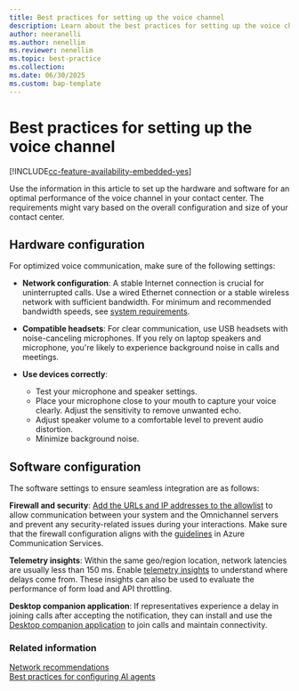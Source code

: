 ```yaml
---
title: Best practices for setting up the voice channel
description: Learn about the best practices for setting up the voice channel.
author: neeranelli
ms.author: nenellim
ms.reviewer: nenellim
ms.topic: best-practice
ms.collection:
ms.date: 06/30/2025
ms.custom: bap-template
---
```


# Best practices for setting up the voice channel

[!INCLUDE[cc-feature-availability-embedded-yes](../../includes/cc-feature-availability-embedded-yes.md)]

Use the information in this article to set up the hardware and software for an optimal performance of the voice channel in your contact center. The requirements might vary based on the overall configuration and size of your contact center.

## Hardware configuration

For optimized voice communication, make sure of the following settings:

- **Network configuration**: A stable Internet connection is crucial for uninterrupted calls. Use a wired Ethernet connection or a stable wireless network with sufficient bandwidth. For minimum and recommended bandwidth speeds, see [system requirements](system-requirements-omnichannel.md#system-requirements-for-omnichannel-for-customer-service).

- **Compatible headsets**: For clear communication, use USB headsets with noise-canceling microphones. If you rely on laptop speakers and microphone, you're likely to experience background noise in calls and meetings.

- **Use devices correctly**:
  - Test your microphone and speaker settings.
  - Place your microphone close to your mouth to capture your voice clearly. Adjust the sensitivity to remove unwanted echo.
  - Adjust speaker volume to a comfortable level to prevent audio distortion.
  - Minimize background noise.

## Software configuration

The software settings to ensure seamless integration are as follows:

**Firewall and security**: [Add the URLs and IP addresses to the allowlist](system-requirements-omnichannel.md#allow-access-to-websites) to allow communication between your system and the Omnichannel servers and prevent any security-related issues during your interactions. Make sure that the firewall configuration aligns with the [guidelines](/azure/communication-services/concepts/voice-video-calling/network-requirements#firewall-configuration) in Azure Communication Services.

**Telemetry insights**: Within the same geo/region location, network latencies are usually less than 150 ms. Enable [telemetry insights](/dynamics365/guidance/implementation-portal/telemetry-insights) to understand where delays come from. These insights can also be used to evaluate the performance of form load and API throttling.

**Desktop companion application**: If representatives experience a delay in joining calls after accepting the notification, they can install and use the [Desktop companion application](/dynamics365/contact-center/administer/install-manage-desktop-app) to join calls and maintain connectivity.

### Related information

[Network recommendations](/azure/communication-services/concepts/voice-video-calling/network-requirements)  
[Best practices for configuring AI agents](../administer/configure-bot-best-practices.md)  
